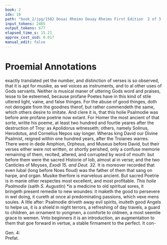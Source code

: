 ```yaml
---
book: 2
idx: 10
path: "book_2/jpg/1582 Douai Rheims Douay Rheims First Edition  2 of 3 1610 Old Testament.pdf-10.jpg"
input_tokens: 2405
output_tokens: 677
elapsed_time_s: 15.21
approx_cost_usd: 0.017
manual_edit: false
---
```

# Proemial Annotations

exactly translated yet the number, and distinction of verses is so observed, that it is apt for musike, as wel voices as instruments, and to al other uses of Gods servants. Neither is musical maner of uttering Gods word and praises, lesse to be esteemed, because profane Poetes have in this kind of stile uttered light, vaine, and false thinges. For the abuse of good thinges, doth not derogate from the goodnes therof, but rather commendeth the same, which others desire to imitate. And clere it is, that this holie Psalmodie was before anie profane poetrie now extant. For Homer the most ancient of that sorte, writte his poeme, at least two hundred and fourtie yeares after the destruction of Troy: as Apolidorus witnesseth; others, namely Solinus, Herodotus, and Cornelius Nepos say longer. Wheras king David our Divine Psalmist, reigned within one hundred years, after the Troianes warres. There were in dede Amphion, Orpheus, and Museus before David, but their verses either were not written, or shortly perished, only a confuse memorie remaining of them, recited, altered, and corrupted by word of mouth: but before them were the sacred Historie of Iob, almost al in verse; and the two Canticles of Moyses, *Exodi 15. and Deut. 32.* It is moreover recorded that even Iubal (long before Noes floud) was the father of them that sang on harpe, and organ. Musike therfore is marvelous ancient. But sacred Poetrie is in manie other respectes most excellent, and most profitable. *This holie Psalmodie* (saith *S. Augustin*) *is a medicine to old spiritual sores, it bringeth present remedie to new woundes: it maketh the good to persevere in wel doing, it cureth at once al predominating passions, which vexe mens soules. A litle after: Psalmodie driveth away evil spirits, inuiteth good Angels to helpe us, it is a shield in night terrors, a refreshing of day travels, a guard to children, an ornament to yongmen, a comforte to oldmen, a most seemlie grace to wemen. Vnto beginners it is an introduction, an augmentation to them that goe forward in vertue, a stable firmament to the perfect. It con-

[^1]: Abuse derogated not from good thinges.

[^2]: Davids Psalter more ancient then anie profane poetrie now extant.

[^3]: Musike very ancient.

[^4]: Sacred poetrie most excell.

<aside>Gen. 4:</aside>

<aside>Prefat.</aside>